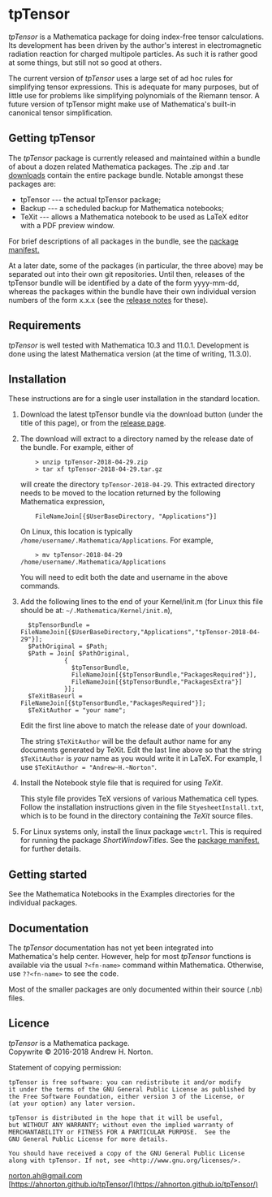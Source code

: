 ---
---

tpTensor
========

*tpTensor* is a Mathematica package for doing index-free tensor calculations.
Its development has been driven by the author's interest in electromagnetic radiation reaction for charged multipole particles.
As such it is rather good at some things, but still not so good at others.

The current version of *tpTensor* uses a large set of ad hoc rules for simplifying tensor expressions. This is 
adequate for many purposes, but of little use for problems like simplifying polynomials of the Riemann tensor. A
future version of tpTensor might make use of Mathematica's built-in canonical tensor simplification. 

Getting tpTensor
----------------

The *tpTensor* package is currently released and maintained within a bundle of about a dozen related Mathematica packages. 
The .zip and .tar [downloads](https://github.com/ahnorton/tpTensor/releases) contain the entire package bundle. Notable 
amongst these packages are:

  *  tpTensor      ---  the actual tpTensor package; 
  *  Backup  --- a scheduled backup for Mathematica notebooks;
  *  TeXit   ---  allows a Mathematica notebook to be used as LaTeX editor with a PDF preview window.

For brief descriptions of all packages in the bundle, see the [package manifest.](PackageManifest.md)

At a later date, some of the packages (in particular, the three above) may be separated out into their own git repositories. Until then,
releases of the tpTensor bundle will be identified by a date of the form yyyy-mm-dd, whereas the packages within the bundle have their
own individual version numbers of the form x.x.x (see the [release notes](ReleaseNotes.txt) for these).

## Requirements

   *tpTensor* is well tested with Mathematica 10.3 and 11.0.1. Development is done using the latest Mathematica version (at the time of
   writing, 11.3.0).
  
## Installation

   These instructions are for a single user installation in the standard location.  

  1. Download the latest tpTensor bundle via the download button (under the title of this page), or from the 
     [release page](https://github.com/ahnorton/tpTensor/releases).

  2. The download will extract to a directory named by the release date of the bundle. For example, either of

             > unzip tpTensor-2018-04-29.zip
             > tar xf tpTensor-2018-04-29.tar.gz
             
     will create the directory `tpTensor-2018-04-29`. This extracted directory needs to be moved to the location returned by the
     following Mathematica expression, 

             FileNameJoin[{$UserBaseDirectory, "Applications"}] 
           
     On Linux, this location is typically `/home/username/.Mathematica/Applications`. For example,

             > mv tpTensor-2018-04-29 /home/username/.Mathematica/Applications

     You will need to edit both the date and username in the above commands. 

  3. Add the following lines to the end of your Kernel/init.m  (for Linux this file should be at: `~/.Mathematica/Kernel/init.m`), 

           $tpTensorBundle = FileNameJoin[{$UserBaseDirectory,"Applications","tpTensor-2018-04-29"}];
           $PathOriginal = $Path;
           $Path = Join[ $PathOriginal,
                     {
                       $tpTensorBundle,
                       FileNameJoin[{$tpTensorBundle,"PackagesRequired"}],
                       FileNameJoin[{$tpTensorBundle,"PackagesExtra"}]
                     }];
           $TeXitBaseurl = FileNameJoin[{$tpTensorBundle,"PackagesRequired"}];
           $TeXitAuthor = "your name";

     Edit the first line above to match the release date of your download.

     The string `$TeXitAuthor` will be the default author name for any documents generated by TeXit. 
     Edit the last line above so that the string `$TeXitAuthor` is *your* name as you would write it in LaTeX. For example, I use 
     `$TeXitAuthor = "Andrew~H.~Norton"`.

  4. Install the Notebook style file that is required for using *TeXit*.

     This style file provides TeX versions of various Mathematica cell types. Follow the installation instructions given in the
     file `StyesheetInstall.txt`, which is to be found in the directory containing the *TeXit* source files. 

  5. For Linux systems only, install the linux package `wmctrl`. This is required for running the package *ShortWindowTitles*.
     See the [package manifest.](PackageManifest.md) for further details.

## Getting started

   See the Mathematica Notebooks in the Examples directories for the individual packages.

## Documentation

   The *tpTensor* documentation has not yet been integrated into Mathematica's help center.
   However, help for most *tpTensor* functions is available via the usual `?<fn-name>` command within Mathematica.
   Otherwise, use `??<fn-name>` to see the code.

   Most of the smaller packages are only documented within their source (.nb) files. 

## Licence

 *tpTensor* is a Mathematica package.
 <br>
 Copywrite &copy; 2016-2018  Andrew H. Norton.
 
 Statement of copying permission:

    tpTensor is free software: you can redistribute it and/or modify
    it under the terms of the GNU General Public License as published by
    the Free Software Foundation, either version 3 of the License, or
    (at your option) any later version.

    tpTensor is distributed in the hope that it will be useful,
    but WITHOUT ANY WARRANTY; without even the implied warranty of
    MERCHANTABILITY or FITNESS FOR A PARTICULAR PURPOSE.  See the
    GNU General Public License for more details.

    You should have received a copy of the GNU General Public License
    along with tpTensor. If not, see <http://www.gnu.org/licenses/>.

norton.ah@gmail.com <br>
[https://ahnorton.github.io/tpTensor/](https://ahnorton.github.io/tpTensor/)



